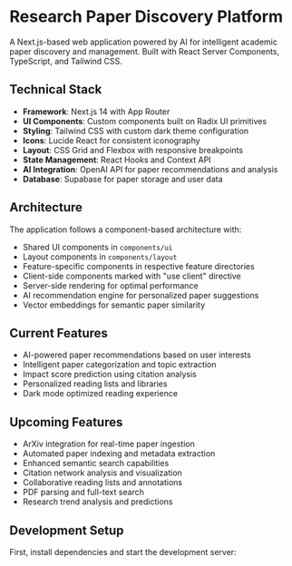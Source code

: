 # Research Paper Discovery Platform

A Next.js-based web application powered by AI for intelligent academic paper discovery and management. Built with React Server Components, TypeScript, and Tailwind CSS.

## Technical Stack

- **Framework**: Next.js 14 with App Router
- **UI Components**: Custom components built on Radix UI primitives
- **Styling**: Tailwind CSS with custom dark theme configuration
- **Icons**: Lucide React for consistent iconography
- **Layout**: CSS Grid and Flexbox with responsive breakpoints
- **State Management**: React Hooks and Context API
- **AI Integration**: OpenAI API for paper recommendations and analysis
- **Database**: Supabase for paper storage and user data

## Architecture

The application follows a component-based architecture with:
- Shared UI components in `components/ui`
- Layout components in `components/layout`
- Feature-specific components in respective feature directories
- Client-side components marked with "use client" directive
- Server-side rendering for optimal performance
- AI recommendation engine for personalized paper suggestions
- Vector embeddings for semantic paper similarity

## Current Features

- AI-powered paper recommendations based on user interests
- Intelligent paper categorization and topic extraction
- Impact score prediction using citation analysis
- Personalized reading lists and libraries
- Dark mode optimized reading experience

## Upcoming Features

- ArXiv integration for real-time paper ingestion
- Automated paper indexing and metadata extraction
- Enhanced semantic search capabilities
- Citation network analysis and visualization
- Collaborative reading lists and annotations
- PDF parsing and full-text search
- Research trend analysis and predictions

## Development Setup

First, install dependencies and start the development server:
